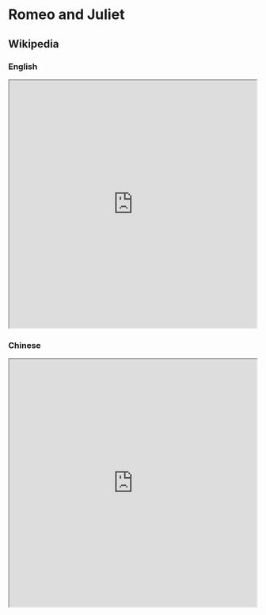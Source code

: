 # Romeo and Juliet

## Wikipedia

### English

<iframe src="https://en.m.wikipedia.org/wiki/Romeo_and_Juliet" style="height: 500px; width: 500px"></iframe>

### Chinese

<iframe src="https://zh.m.wikipedia.org/wiki/%E7%BD%97%E5%AF%86%E6%AC%A7%E4%B8%8E%E6%9C%B1%E4%B8%BD%E5%8F%B6" style="height: 500px; width: 500px"></iframe>